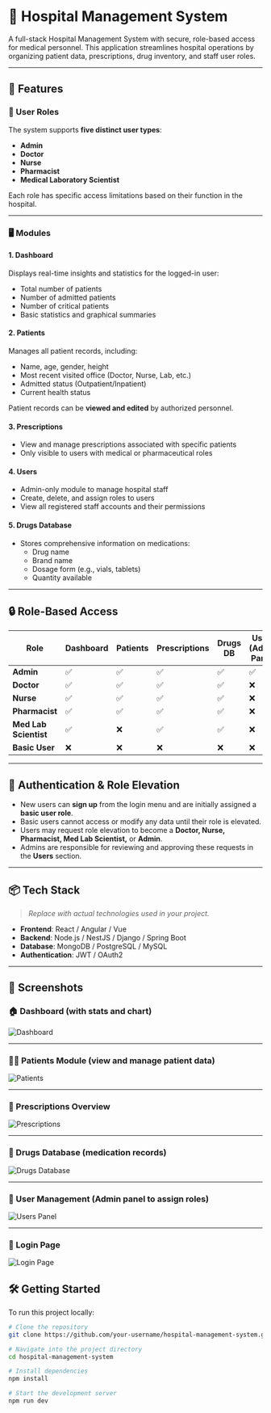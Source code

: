 # 🏥 Hospital Management System

A full-stack Hospital Management System with secure, role-based access for medical personnel. This application streamlines hospital operations by organizing patient data, prescriptions, drug inventory, and staff user roles.

---

## 🚀 Features

### 👥 User Roles
The system supports **five distinct user types**:
- **Admin**
- **Doctor**
- **Nurse**
- **Pharmacist**
- **Medical Laboratory Scientist**

Each role has specific access limitations based on their function in the hospital.

---

### 🖥️ Modules

#### 1. Dashboard
Displays real-time insights and statistics for the logged-in user:
- Total number of patients
- Number of admitted patients
- Number of critical patients
- Basic statistics and graphical summaries

#### 2. Patients
Manages all patient records, including:
- Name, age, gender, height
- Most recent visited office (Doctor, Nurse, Lab, etc.)
- Admitted status (Outpatient/Inpatient)
- Current health status

Patient records can be **viewed and edited** by authorized personnel.

#### 3. Prescriptions
- View and manage prescriptions associated with specific patients
- Only visible to users with medical or pharmaceutical roles

#### 4. Users
- Admin-only module to manage hospital staff
- Create, delete, and assign roles to users
- View all registered staff accounts and their permissions

#### 5. Drugs Database
- Stores comprehensive information on medications:
  - Drug name
  - Brand name
  - Dosage form (e.g., vials, tablets)
  - Quantity available

---

## 🔒 Role-Based Access

| Role                  | Dashboard | Patients | Prescriptions | Drugs DB | Users (Admin Panel) |
|-----------------------|-----------|----------|----------------|----------|----------------------|
| **Admin**             | ✅        | ✅       | ✅             | ✅       | ✅                   |
| **Doctor**            | ✅        | ✅       | ✅             | ✅       | ❌                   |
| **Nurse**             | ✅        | ✅       | ✅             | ✅       | ❌                   |
| **Pharmacist**        | ✅        | ✅       | ✅             | ✅       | ❌                   |
| **Med Lab Scientist** | ✅        | ❌       | ✅             | ✅       | ❌                   |
| **Basic User**        | ❌        | ❌       | ❌             | ❌       | ❌                   |

---

## 🔐 Authentication & Role Elevation

- New users can **sign up** from the login menu and are initially assigned a **basic user role**.
- Basic users cannot access or modify any data until their role is elevated.
- Users may request role elevation to become a **Doctor, Nurse, Pharmacist, Med Lab Scientist,** or **Admin**.
- Admins are responsible for reviewing and approving these requests in the **Users** section.

---

## 📦 Tech Stack

> _Replace with actual technologies used in your project._

- **Frontend**: React / Angular / Vue
- **Backend**: Node.js / NestJS / Django / Spring Boot
- **Database**: MongoDB / PostgreSQL / MySQL
- **Authentication**: JWT / OAuth2

---

## 📸 Screenshots

### 🏠 Dashboard (with stats and chart)
![Dashboard](https://i.ibb.co/VY7sck53/Screenshot-2025-07-25-105904.png)

---

### 🧑‍⚕️ Patients Module (view and manage patient data)
![Patients](https://i.ibb.co/jv0WXCh7/Screenshot-2025-07-25-110039.png)

---

### 💊 Prescriptions Overview
![Prescriptions](https://i.ibb.co/8g7mpmJx/Screenshot-2025-07-25-110055.png)

---

### 🧪 Drugs Database (medication records)
![Drugs Database](https://i.ibb.co/TM0GGxhK/Screenshot-2025-07-25-110142.png)

---

### 👥 User Management (Admin panel to assign roles)
![Users Panel](https://i.ibb.co/5XNY46hQ/Screenshot-2025-07-25-110157.png)

---

### 🔐 Login Page
![Login Page](https://i.ibb.co/sJ3kPj7m/Screenshot-2025-07-25-110222.png)


## 🛠️ Getting Started

To run this project locally:

```bash
# Clone the repository
git clone https://github.com/your-username/hospital-management-system.git

# Navigate into the project directory
cd hospital-management-system

# Install dependencies
npm install

# Start the development server
npm run dev
